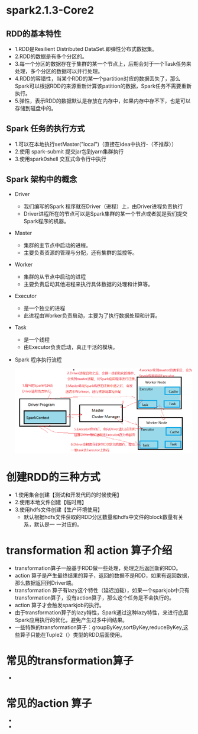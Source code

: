 # spark2.1.3-Core2

## RDD的基本特性

 - 1.RDD是Resilient Distributed DataSet.即弹性分布式数据集。
 - 2.RDD的数据是有多个分区的。
 - 3.每一个分区的数据存在于集群的某一个节点上，后期会对于一个Task任务来处理，多个分区的数据可以并行处理。
 - 4.RDD的容错性，当某个RDD的某一个partition对应的数据丢失了，那么Spark可以根据RDD的来源重新计算该patition的数据，Spark任务不需要重新执行。
 - 5.弹性，表示RDD的数据默认是存放在内存中，如果内存中存不下，也是可以存储到磁盘中的。

## Spark 任务的执行方式

 - 1.可以在本地执行setMaster("local")（直接在idea中执行-（不推荐））
 - 2.使用 spark-submit 提交jar包到yarn集群执行
 - 3.使用spark0shell 交互式命令行中执行

## Spark 架构中的概念

 - Driver

    - 我们编写的Spark 程序就在Driver（进程）上，由Driver进程负责执行
    - Driver进程所在的节点可以是Spark集群的某一个节点或者就是我们提交Spark程序的机器。

- Master

  - 集群的主节点中启动的进程。
  - 主要负责资源的管理与分配，还有集群的监控等。

- Worker

  - 集群的从节点中启动的进程
  - 主要负责启动其他进程来执行具体数据的处理和计算等。

- Executor

  - 是一个独立的进程
  - 此进程由Worker负责启动，主要为了执行数据处理和计算。

- Task

  - 是一个线程
  - 由Executor负责启动，真正干活的模块。

- Spark 程序执行流程

  ![Spark执行流程](https://raw.githubusercontent.com/wangxiaolin123/bigData/master/img/Spark执行流程.png)


# 创建RDD的三种方式

 - 1.使用集合创建【测试和开发代码的时候使用】
 - 2.使用本地文件创建【临时用】
 - 3.使用hdfs文件创建【生产环境使用】
    - 默认根据hdfs文件获取的RDD分区数量和hdfs中文件的block数量有关系，默认是一 一对应的。

# transformation 和 action 算子介绍

 -	transformation算子一般基于RDD做一些处理，处理之后返回新的RDD。
 -	action 算子是产生最终结果的算子，返回的数据不是RDD，如果有返回数据，那么数据返回到Driver端。
 -	transformation 算子有lazy这个特性（延迟加载），如果一个sparkjob中只有transformation算子，没有action算子，那么这个任务是不会执行的。
 -	action 算子才会触发sparkjob的执行。
 -	由于transformation算子的lazy特性，Spark通过这种lazy特性，来进行底层Spark应用执行的优化，避免产生过多中间结果。
 -	一些特殊的transformation算子：groupByKey,sortByKey,reduceByKey,这些算子只能在Tuple2（）类型的RDD后面使用。

# 常见的transformation算子

- 

# 常见的action 算子

 - 
 - 

